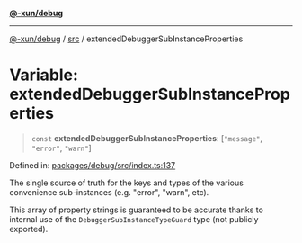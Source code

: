 [**@-xun/debug**](../../README.md)

***

[@-xun/debug](../../README.md) / [src](../README.md) / extendedDebuggerSubInstanceProperties

# Variable: extendedDebuggerSubInstanceProperties

> `const` **extendedDebuggerSubInstanceProperties**: \[`"message"`, `"error"`, `"warn"`\]

Defined in: [packages/debug/src/index.ts:137](https://github.com/Xunnamius/rejoinder/blob/0c71f0cfbd86c57b509e0c9b870bf5a3b0f96cd2/packages/debug/src/index.ts#L137)

The single source of truth for the keys and types of the various convenience
sub-instances (e.g. "error", "warn", etc).

This array of property strings is guaranteed to be accurate thanks to
internal use of the `DebuggerSubInstanceTypeGuard` type (not publicly
exported).
